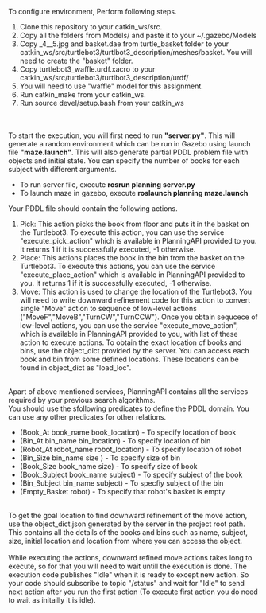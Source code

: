 To configure environment, Perform following steps.
<ol>
	<li>Clone this repository to your catkin_ws/src.</li>
	<li>Copy all the folders from Models/ and paste it to your ~/.gazebo/Models </li>
	<li>Copy _4__5.jpg and basket.dae from turtle_basket folder to your catkin_ws/src/turtlebot3/turtlbot3_description/meshes/basket. You will need to create the "basket" folder.</li>
	<li> Copy turtlebot3_waffle.urdf.xacro to your catkin_ws/src/turtlebot3/turtlbot3_description/urdf/ </li>
	<li> You will need to use "waffle" model for this assignment.</li>
	<li>Run catkin_make from your catkin_ws. </li>
	<li>Run source devel/setup.bash from your catkin_ws</li>
</ol>
<br>
<br>
To start the execution, you will first need to run <b>"server.py"</b>. This will generate a random environment which can be run in Gazebo using launch file <b>"maze.launch"</b>. This will also generate partial PDDL problem file with objects and initial state. You can specify the number of books for each subject with different arguments. 
<br>
<ul>
<li>To run server file, execute <b>rosrun planning server.py</b>
<li>To launch maze in gazebo, execute <b>roslaunch planning maze.launch</b>
</ul>

Your PDDL file should contain the following actions.
<ol>
<li>Pick: This action picks the book from floor and puts it in the basket on the Turtlebot3. To execute this action, you can use the service "execute_pick_action" which is available in PlanningAPI provided to you. It returns 1 if it is successfully executed, -1 otherwise.</li>
<li> Place: This actions places the book in the bin from the basket on the Turtlebot3. To execute this actions, you can use the service "execute_place_action" which is available in PlanningAPI provided to you. It returns 1 if it is successfully executed, -1 otherwise.</li>
<li>Move: This action is used to change the location of the Turtlebot3. You will need to write downward refinement code for this action to convert single "Move" action to sequence of low-level actions ("MoveF","MoveB","TurnCW","TurnCCW"). Once you obtain sequcece of low-level actions, you can use the service "execute_move_action", which is available in PlanningAPI provided to you,  with list of these action to execute actions. To obtain the exact location of books and bins, use the object_dict provided by the server. You can access each book and bin from some defined locations. These locations can be found in object_dict as "load_loc".
</li>
</ol>
<br>
Apart of above mentioned services, PlanningAPI contains all the services required by your previous search algorithms.
<br>
You should use the sfollowing predicates to define the PDDL domain. You can use any other predicates for other relations.
<ul>    
	<li> (Book_At book_name book_location) - To specify location of book </li>
    <li> (Bin_At bin_name bin_location) - To specify location of bin </li>
    <li> (Robot_At robot_name robot_location) - To specify location of robot </li>
    <li> (Bin_Size bin_name size ) - To specify size of bin </li>
    <li> (Book_Size book_name size) - To specify size of book </li>
    <li> (Book_Subject book_name subject) - To specify subject of the book </li>
    <li> (Bin_Subject bin_name subject) - To specfiy subject of the bin </li>
    <li> (Empty_Basket robot) - To specify that robot's basket is empty </li>
</ul>
<br>
To get the goal location to find downward refinement of the move action, use the object_dict.json generated by the server in the project root path. This contains all the details of the books and bins such as name, subject, size, initial location and location from where you can access the object.
<br><br>
While executing the actions, downward refined move actions takes long to execute, so for that you will need to wait untill the execution is done. The execution code publishes "Idle" when it is ready to except new action. So your code should subscribe to topic "/status" and wait for "Idle" to send next action after you run the first action (To execute first action you do need to wait as initailly it is idle).
